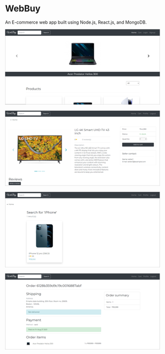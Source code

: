 # WebBuy

An E-commerce web app built using Node.js, React.js, and MongoDB.
<br />

![Home page](./images/home.png)
<br />
<br />
![Product page](./images/product.png)
<br />
<br />
![Search page](./images/search.png)
<br />
<br />
![Order page](./images/order.png)
<br />
<br />
